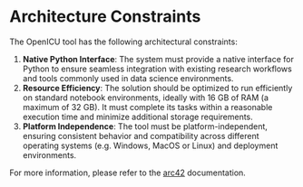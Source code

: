 # Architecture Constraints

The OpenICU tool has the following architectural constraints:
1. **Native Python Interface**: The system must provide a native interface for Python to ensure seamless integration with existing research workflows and tools commonly used in data science environments.
1. **Resource Efficiency**: The solution should be optimized to run efficiently on standard notebook environments, ideally with 16 GB of RAM (a maximum of 32 GB). It must complete its tasks within a reasonable execution time and minimize additional storage requirements.
1. **Platform Independence**: The tool must be platform-independent, ensuring consistent behavior and compatibility across different operating systems (e.g. Windows, MacOS or Linux) and deployment environments.

For more information, please refer to the [arc42](https://docs.arc42.org/section-2/) documentation.
